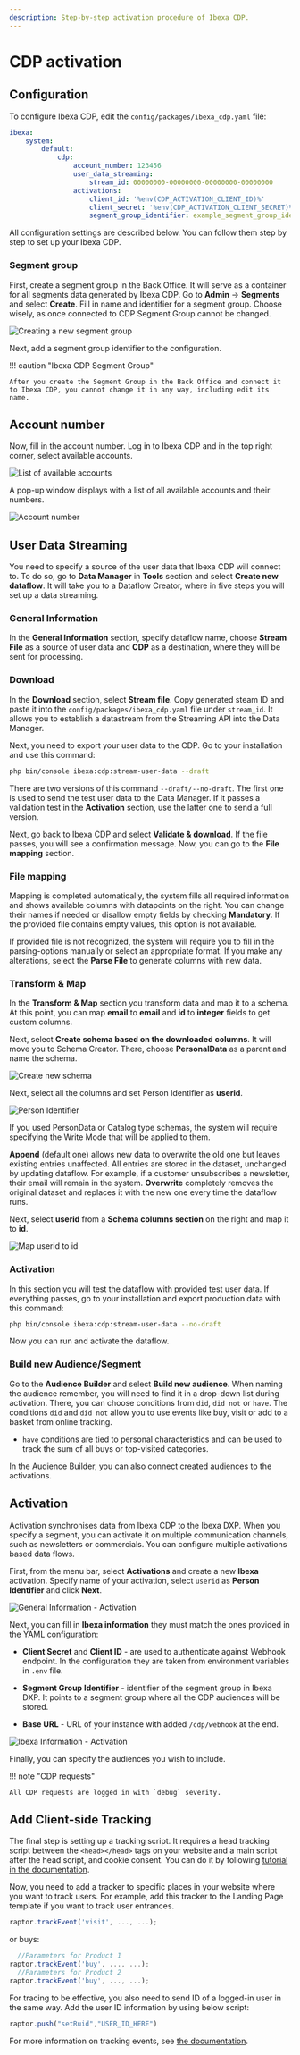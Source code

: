 ```yaml
---
description: Step-by-step activation procedure of Ibexa CDP.
---
```


# CDP activation

## Configuration

To configure Ibexa CDP, edit the `config/packages/ibexa_cdp.yaml` file:

```yaml
ibexa:
    system:
        default:
            cdp:
                account_number: 123456
                user_data_streaming:
                    stream_id: 00000000-00000000-00000000-00000000
                activations:
                    client_id: '%env(CDP_ACTIVATION_CLIENT_ID)%'
                    client_secret: '%env(CDP_ACTIVATION_CLIENT_SECRET)%'
                    segment_group_identifier: example_segment_group_identifier
```

All configuration settings are described below.
You can follow them step by step to set up your Ibexa CDP.

### Segment group

First, create a segment group in the Back Office.
It will serve as a container for all segments data generated by Ibexa CDP.
Go to **Admin** -> **Segments** and select **Create**.
Fill in name and identifier for a segment group.
Choose wisely, as once connected to CDP Segment Group cannot be changed.

![Creating a new segment group](img/cdp_create_segment_group.png)

Next, add a segment group identifier to the configuration.

!!! caution "Ibexa CDP Segment Group"

    After you create the Segment Group in the Back Office and connect it to Ibexa CDP, you cannot change it in any way, including edit its name.

## Account number

Now, fill in the account number.
Log in to Ibexa CDP and in the top right corner, select available accounts.

![List of available accounts](img/cdp_accounts.png)

A pop-up window displays with a list of all available accounts and their numbers.

![Account number](img/cdp_account_number.png)

## User Data Streaming

You need to specify a source of the user data that Ibexa CDP will connect to.
To do so, go to **Data Manager** in **Tools** section and select **Create new dataflow**.
It will take you to a Dataflow Creator, where in five steps you will set up a data streaming.

### General Information

In the **General Information** section, specify dataflow name,
choose **Stream File** as a source of user data and **CDP** as a destination,
where they will be sent for processing.

### Download

In the **Download** section, select **Stream file**. 
Copy generated steam ID and paste it into the `config/packages/ibexa_cdp.yaml` file under `stream_id`.
It allows you to establish a datastream from the Streaming API into the Data Manager.

Next, you need to export your user data to the CDP.
Go to your installation and use this command:

```bash
php bin/console ibexa:cdp:stream-user-data --draft
```

There are two versions of this command `--draft/--no-draft`.
The first one is used to send the test user data to the Data Manager.
If it passes a validation test in the **Activation** section, use the latter one to send a full version.

Next, go back to Ibexa CDP and select **Validate & download**.
If the file passes, you will see a confirmation message.
Now, you can go to the **File mapping** section.

### File mapping

Mapping is completed automatically, the system fills all required information and shows available columns with datapoints on the right.
You can change their names if needed or disallow empty fields by checking **Mandatory**.
If the provided file contains empty values, this option is not available.

If provided file is not recognized, the system will require you to fill in the parsing-options manually or select an appropriate format.
If you make any alterations, select the **Parse File** to generate columns with new data.

### Transform & Map

In the **Transform & Map** section you transform data and map it to a schema.
At this point, you can map **email** to **email** and **id** to **integer**  fields to get custom columns.

Next, select **Create schema based on the downloaded columns**.
It will move you to Schema Creator.
There, choose **PersonalData** as a parent and name the schema. 

![Create new schema](img/cdp_create_new_schema.png)

Next, select all the columns and set Person Identifier as **userid**.

![Person Identifier](img/cdp_person_identifier.png)

If you used PersonData or Catalog type schemas, the system will require
specifying the Write Mode that will be applied to them.

**Append** (default one) allows new data to overwrite the old one but leaves existing entries unaffected.
All entries are stored in the dataset, unchanged by updating dataflow.
For example, if a customer unsubscribes a newsletter, their email will remain in the system.
**Overwrite** completely removes the original dataset and replaces it with the new one every time the dataflow runs.

Next, select **userid** from a **Schema columns section** on the right and map it to **id**.

![Map userid to id](img/cdp_userid_mapid.png)

### Activation

In this section you will test the dataflow with provided test user data.
If everything passes, go to your installation and export production data with this command:

```bash
php bin/console ibexa:cdp:stream-user-data --no-draft
```

Now you can run and activate the dataflow.

### Build new Audience/Segment

Go to the **Audience Builder** and select **Build new audience**.
When naming the audience remember, you will need to find it in a drop-down list during activation.
There, you can choose conditions from `did`, `did not` or `have`.
The conditions `did` and `did not` allow you to use events like buy, visit or add to a basket from online tracking.
- `have` conditions are tied to personal characteristics and can be used to track the sum of all buys or top-visited categories.

In the Audience Builder, you can also connect created audiences to the activations.

## Activation

Activation synchronises data from Ibexa CDP to the Ibexa DXP.
When you specify a segment, you can activate it on multiple communication channels, such as newsletters or commercials.
You can configure multiple activations based data flows.

First, from the menu bar, select **Activations** and create a new **Ibexa** activation.
Specify name of your activation, select `userid` as **Person Identifier** and click **Next**.

![General Information - Activation](img/cdp_activation_general_info.png)

Next, you can fill in **Ibexa information** they must match the ones provided in the YAML configuration:

- **Client Secret** and **Client ID** - are used to authenticate against Webhook endpoint. In the configuration they are taken from environment variables in `.env` file.

- **Segment Group Identifier** - identifier of the segment group in Ibexa DXP. It points to a segment group where all the CDP audiences will be stored.
- **Base URL** - URL of your instance with added `/cdp/webhook` at the end.

![Ibexa Information - Activation](img/cdp_activation_ibexa_info.png)

Finally, you can specify the audiences you wish to include.

!!! note "CDP requests"

    All CDP requests are logged in with `debug` severity.

## Add Client-side Tracking

The final step is setting up a tracking script.
It requires a head tracking script between the `<head></head>` tags on your website
and a main script after the head script, and cookie consent.
You can do it by following [tutorial in the documentation](https://support.raptorsmartadvisor.com/hc/en-us/articles/115000656909-Client-side-Tracking).

Now, you need to add a tracker to specific places in your website where you want to track users.
For example, add this tracker to the Landing Page template if you want to track user entrances.

```js
raptor.trackEvent('visit', ..., ...);
```
or buys:

```js
  //Parameters for Product 1
raptor.trackEvent('buy', ..., ...);
  //Parameters for Product 2
raptor.trackEvent('buy', ..., ...);
```

For tracing to be effective, you also need to send ID of a logged-in user in the same way.
Add the user ID information by using below script:

```js
raptor.push("setRuid","USER_ID_HERE")
```

For more information on tracking events, see [the documentation](https://support.raptorsmartadvisor.com/hc/en-us/articles/201912411-Tracking-Events).
